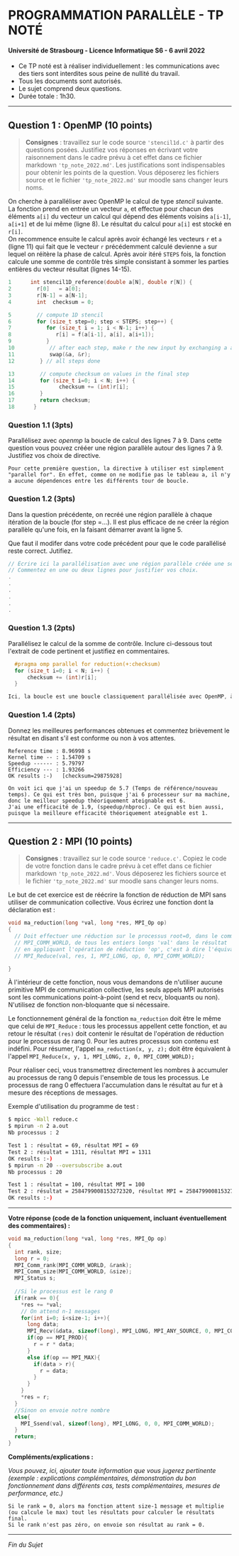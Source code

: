 # PROGRAMMATION PARALLÈLE - TP NOTÉ

#### Université de Strasbourg - Licence Informatique S6 - 6 avril 2022

- Ce TP noté est à réaliser individuellement : les communications avec des tiers sont interdites sous peine de nullité du travail.
- Tous les documents sont autorisés.
- Le sujet comprend deux questions.
- Durée totale : 1h30.


------


## Question 1 : OpenMP (10 points)

> **Consignes** : travaillez sur le code source `'stencil1d.c'` à partir des questions posées. Justifiez vos réponses en écrivant votre raisonnement dans le cadre prévu à cet effet dans ce fichier markdown `'tp_note_2022.md'`.
> Les justifications sont indispensables pour obtenir les points de la question.
> Vous déposerez les fichiers source et le fichier `'tp_note_2022.md'` sur moodle sans changer leurs noms.


On cherche à paralléliser avec OpenMP le calcul de type *stencil* suivante. La fonction prend en entrée un vecteur `a`, et effectue pour chacun des éléments `a[i]` du vecteur un calcul qui dépend des éléments voisins `a[i-1]`, `a[i+1]` et de lui même (ligne 8).
Le résultat du calcul pour `a[i]` est stocké en `r[i]`.  
On recommence ensuite le calcul après avoir échangé les vecteurs `r` et `a` (ligne 11)  qui fait que le vecteur `r` précédemment calculé devienne `a` sur lequel on réitère la phase de calcul.
Après avoir itéré `STEPS` fois, la fonction calcule une somme de contrôle très simple consistant à sommer les parties entières du vecteur résultat (lignes 14-15).


```c
1      int stencil1D_reference(double a[N], double r[N]) {
2        r[0]   = a[0];
3        r[N-1] = a[N-1];
4        int  checksum = 0;

5        // compute 1D stencil
6        for (size_t step=0; step < STEPS; step++) {
7           for (size_t i = 1; i < N-1; i++) {
8              r[i] = f(a[i-1], a[i], a[i+1]);
9           }
10           // after each step, make r the new input by exchanging a and r
11           swap(&a, &r);
12        } // all steps done

13        // compute checksum on values in the final step
14        for (size_t i=0; i < N; i++) {
15              checksum += (int)r[i];
16        }
17        return checksum;
18      }
```

### Question 1.1 (3pts)

Parallélisez avec *openmp* la boucle de calcul des lignes 7 à 9. Dans cette question vous pouvez crééer une région parallèle autour des lignes 7 à 9. Justifiez vos choix de directive.
```
Pour cette première question, la directive à utiliser est simplement "parallel for". En effet, comme on ne modifie pas le tableau a, il n'y a aucune dépendences entre les différents tour de boucle.
```

### Question 1.2 (3pts)

Dans la question précédente, on recréé une région parallèle à chaque itération de la boucle (for step =...). Il est plus efficace de ne créer la région parallèle qu'une fois, en la faisant démarrer avant la ligne 5.

Que faut il modifer dans votre code précédent pour que le code parallélisé reste correct. Jutifiez.
```c
// Écrire ici la parallélisation avec une région parallèle créée une seule fois.
// Commentez en une ou deux lignes pour justifier vos choix.
.
.
.
.
.
.
```

### Question 1.3 (2pts)

Parallélisez le calcul de la somme de contrôle. Inclure ci-dessous tout l'extrait de code pertinent et justifiez en commentaires.
```c
  #pragma omp parallel for reduction(+:checksum)
  for (size_t i=0; i < N; i++) {
	  checksum += (int)r[i];
  }

Ici, la boucle est une boucle classiquement parallélisée avec OpenMP, à la différence que l'on veut faire la somme totale de checksum. Donc la directive reduction permet, à la fin de la région paralléle de faire la somme de chaque checksum local de chaque thread. 
```

### Question 1.4 (2pts)

Donnez les meilleures performances obtenues et commentez brièvement le résultat en disant s'il est conforme ou non à vos attentes.

```
Reference time : 8.96998 s
Kernel time -- : 1.54709 s
Speedup ------ : 5.79797
Efficiency --- : 1.93266
OK results :-)   [checksum=29875928]

On voit ici que j'ai un speedup de 5.7 (Temps de référence/nouveau temps). Ce qui est très bon, puisque j'ai 6 processeur sur ma machine, donc le meilleur speedup théoriquement ateignable est 6.
J'ai une efficacité de 1.9, (speedup/nbproc). Ce qui est bien aussi, puisque la meilleure efficacité théoriquement ateignable est 1.
```

-----

## Question 2 : MPI (10 points)

> **Consignes** : travaillez sur le code source `'reduce.c'`. Copiez le code de votre fonction dans le cadre prévu à cet effet dans ce fichier markdown `'tp_note_2022.md'`.
> Vous déposerez les fichiers source et le fichier `'tp_note_2022.md'` sur moodle sans changer leurs noms.

Le but de cet exercice est de réécrire la fonction de réduction de MPI sans utiliser de communication collective. Vous écrirez une fonction dont la déclaration est :

```c
void ma_reduction(long *val, long *res, MPI_Op op)
{
  // Doit effectuer une réduction sur le processus root=0, dans le communicateur
  // MPI_COMM_WORLD, de tous les entiers longs 'val' dans le résultat 'res',
  // en appliquant l'opération de réduction 'op', c'est à dire l'équivalent de :
  // MPI_Reduce(val, res, 1, MPI_LONG, op, 0, MPI_COMM_WORLD);

}
```

À l'intérieur de cette fonction, nous vous demandons de n'utiliser aucune primitive MPI de communication collective, les seuls appels MPI autorisés sont les communications point-à-point (send et recv, bloquants ou non). N'utilisez de fonction non-bloquante que si nécessaire.

Le fonctionnement général de la fonction `ma_reduction` doit être le même que celui de `MPI_Reduce` : tous les processus appellent cette fonction, et au retour le résultat `(res)` doit contenir le résultat de l'opération de réduction pour le processus de rang 0. Pour les autres processus son contenu est indéfini.
Pour résumer, l'appel `ma_reduction(x, y, z);` doit être équivalent à l'appel `MPI_Reduce(x, y, 1, MPI_LONG, z, 0, MPI_COMM_WORLD);`

Pour réaliser ceci, vous transmettrez directement les nombres à accumuler au processus de rang 0 depuis l'ensemble de tous les processus. Le processus de rang 0 effectuera l'accumulation dans le résultat au fur et à mesure des réceptions de messages.

Exemple d'utilisation du programme de test :
```sh
$ mpicc -Wall reduce.c
$ mpirun -n 2 a.out
Nb processus : 2

Test 1 : résultat = 69, résultat MPI = 69
Test 2 : résultat = 1311, résultat MPI = 1311
OK results :-)
$ mpirun -n 20 --oversubscribe a.out
Nb processus : 20

Test 1 : résultat = 100, résultat MPI = 100
Test 2 : résultat = 2584799008153272320, résultat MPI = 2584799008153272320
OK results :-)
```

------

**Votre réponse (code de la fonction uniquement, incluant éventuellement des commentaires) :**

```c
void ma_reduction(long *val, long *res, MPI_Op op)
{
  int rank, size;
  long r = 0;
  MPI_Comm_rank(MPI_COMM_WORLD, &rank);
  MPI_Comm_size(MPI_COMM_WORLD, &size);
  MPI_Status s;
  
  //Si le processus est le rang 0
  if(rank == 0){
    *res += *val;
    // On attend n-1 messages
    for(int i=0; i<size-1; i++){
      long data;
      MPI_Recv(&data, sizeof(long), MPI_LONG, MPI_ANY_SOURCE, 0, MPI_COMM_WORLD, &s);
      if(op == MPI_PROD){
        r = r * data;
      }
      else if(op == MPI_MAX){
        if(data > r){
          r = data;
        }
      }
    }
    *res = r;
  }
  //Sinon on envoie notre nombre
  else{
    MPI_Ssend(val, sizeof(long), MPI_LONG, 0, 0, MPI_COMM_WORLD);
  }
  return;
}
```

**Compléments/explications :**

*Vous pouvez, ici, ajouter toute information que vous jugerez pertinente (exemple : explications complémentaires, démonstration du bon fonctionnement dans différents cas, tests complémentaires, mesures de performance, etc.)*
```
Si le rank = 0, alors ma fonction attent size-1 message et multiplie (ou calcule le max) tout les résultats pour calculer le résultats final.
Si le rank n'est pas zéro, on envoie son résultat au rank = 0.
```

------
*Fin du Sujet*